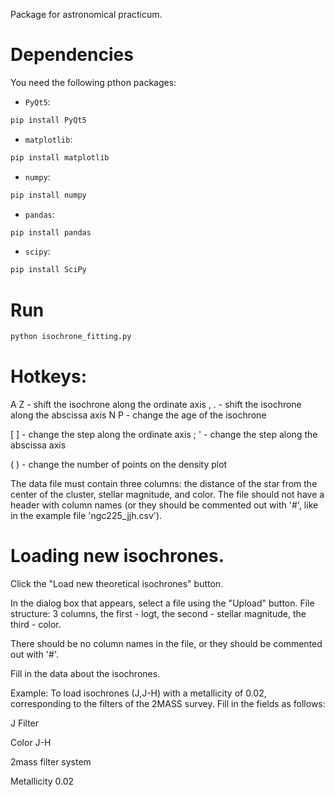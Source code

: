 Package for astronomical practicum.

# Dependencies

You need the following pthon packages:

- `PyQt5`:
```bash
pip install PyQt5
```

- `matplotlib`:
```bash
pip install matplotlib
```

- `numpy`:
```bash
pip install numpy
```

- `pandas`:
```bash
pip install pandas
```
- `scipy`:
```bash
pip install SciPy
```

# Run

```bash
python isochrone_fitting.py
```

# Hotkeys:

A Z - shift the isochrone along the ordinate axis
, . - shift the isochrone along the abscissa axis
N P - change the age of the isochrone

[ ] - change the step along the ordinate axis
; ' - change the step along the abscissa axis

( ) - change the number of points on the density plot

The data file must contain three columns: the distance of the star from the center of the cluster, stellar magnitude, and color.
The file should not have a header with column names (or they should be commented out with '#', like in the example file 'ngc225_jjh.csv').

# Loading new isochrones.

Click the "Load new theoretical isochrones" button.

In the dialog box that appears, select a file using the "Upload" button.
File structure: 3 columns, the first - logt, the second - stellar magnitude, the third - color.

There should be no column names in the file, or they should be commented out with '#'.

Fill in the data about the isochrones.

Example: To load isochrones (J,J-H) with a metallicity of 0.02,
corresponding to the filters of the 2MASS survey. Fill in the fields as follows:

J Filter

Color J-H

2mass filter system

Metallicity 0.02
